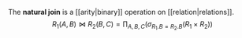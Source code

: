 
The **natural join** is a [[arity|binary]] operation on [[relation|relations]].
$$
R_{1} (A, B) \bowtie R_{2} (B, C) = \prod_{A, B, C} \big( \sigma_{R_{1}.B = R_{2}.B} (R_{1} \times R_{2}) \big) 
$$